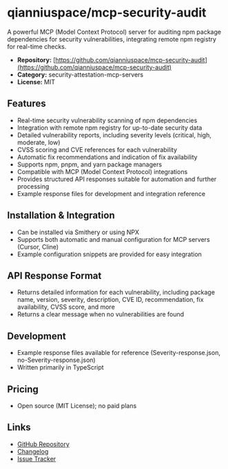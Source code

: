 # qianniuspace/mcp-security-audit

A powerful MCP (Model Context Protocol) server for auditing npm package dependencies for security vulnerabilities, integrating remote npm registry for real-time checks.

- **Repository:** [https://github.com/qianniuspace/mcp-security-audit](https://github.com/qianniuspace/mcp-security-audit)
- **Category:** security-attestation-mcp-servers
- **License:** MIT

## Features

- Real-time security vulnerability scanning of npm dependencies
- Integration with remote npm registry for up-to-date security data
- Detailed vulnerability reports, including severity levels (critical, high, moderate, low)
- CVSS scoring and CVE references for each vulnerability
- Automatic fix recommendations and indication of fix availability
- Supports npm, pnpm, and yarn package managers
- Compatible with MCP (Model Context Protocol) integrations
- Provides structured API responses suitable for automation and further processing
- Example response files for development and integration reference

## Installation & Integration

- Can be installed via Smithery or using NPX
- Supports both automatic and manual configuration for MCP servers (Cursor, Cline)
- Example configuration snippets are provided for easy integration

## API Response Format

- Returns detailed information for each vulnerability, including package name, version, severity, description, CVE ID, recommendation, fix availability, CVSS score, and more
- Returns a clear message when no vulnerabilities are found

## Development

- Example response files available for reference (Severity-response.json, no-Severity-response.json)
- Written primarily in TypeScript

## Pricing

- Open source (MIT License); no paid plans

## Links

- [GitHub Repository](https://github.com/qianniuspace/mcp-security-audit)
- [Changelog](https://github.com/qianniuspace/mcp-security-audit/blob/main/CHANGELOG.md)
- [Issue Tracker](https://github.com/qianniuspace/mcp-security-audit/issues)